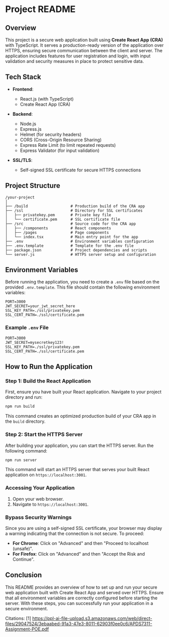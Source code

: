 # Project README

## Overview

This project is a secure web application built using **Create React App (CRA)** with TypeScript. It serves a production-ready version of the application over HTTPS, ensuring secure communication between the client and server. The application includes features for user registration and login, with input validation and security measures in place to protect sensitive data.

## Tech Stack

- **Frontend**:

  - React.js (with TypeScript)
  - Create React App (CRA)

- **Backend**:
  - Node.js
  - Express.js
  - Helmet (for security headers)
  - CORS (Cross-Origin Resource Sharing)
  - Express Rate Limit (to limit repeated requests)
  - Express Validator (for input validation)
- **SSL/TLS**:
  - Self-signed SSL certificate for secure HTTPS connections

## Project Structure

```
/your-project
│
├── /build                   # Production build of the CRA app
├── /ssl                     # Directory for SSL certificates
│   ├── privatekey.pem       # Private key file
│   └── certificate.pem      # SSL certificate file
├── /src                     # Source code for the CRA app
│   ├── /components          # React components
│   ├── /pages               # Page components
│   └── index.tsx            # Main entry point for the app
├── .env                     # Environment variables configuration
├── .env.template            # Template for the .env file
├── package.json             # Project dependencies and scripts
└── server.js                # HTTPS server setup and configuration
```

## Environment Variables

Before running the application, you need to create a `.env` file based on the provided `.env.template`. This file should contain the following environment variables:

```plaintext
PORT=3000
JWT_SECRET=your_jwt_secret_here
SSL_KEY_PATH=./ssl/privatekey.pem
SSL_CERT_PATH=./ssl/certificate.pem
```

### Example `.env` File

```plaintext
PORT=3000
JWT_SECRET=mysecretkey123!
SSL_KEY_PATH=./ssl/privatekey.pem
SSL_CERT_PATH=./ssl/certificate.pem
```

## How to Run the Application

### Step 1: Build the React Application

First, ensure you have built your React application. Navigate to your project directory and run:

```bash
npm run build
```

This command creates an optimized production build of your CRA app in the `build` directory.

### Step 2: Start the HTTPS Server

After building your application, you can start the HTTPS server. Run the following command:

```bash
npm run server
```

This command will start an HTTPS server that serves your built React application on `https://localhost:3001`.

### Accessing Your Application

1. Open your web browser.
2. Navigate to `https://localhost:3001`.

### Bypass Security Warnings

Since you are using a self-signed SSL certificate, your browser may display a warning indicating that the connection is not secure. To proceed:

- **For Chrome**: Click on "Advanced" and then "Proceed to localhost (unsafe)".
- **For Firefox**: Click on "Advanced" and then "Accept the Risk and Continue".

## Conclusion

This README provides an overview of how to set up and run your secure web application built with Create React App and served over HTTPS. Ensure that all environment variables are correctly configured before starting the server. With these steps, you can successfully run your application in a secure environment.

Citations:
[1] https://ppl-ai-file-upload.s3.amazonaws.com/web/direct-files/29047524/3ebaabed-91a3-47e3-8011-62903f0ee0c6/APDS7311-Assignment-POE.pdf
